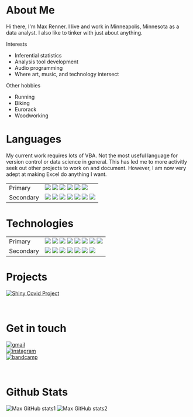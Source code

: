 # About Me
Hi there, I'm Max Renner. I live and work in Minneapolis, Minnesota as a data analyst. I also like to tinker with just about anything. 

Interests
- Inferential statistics
- Analysis tool development
- Audio programming
- Where art, music, and technology intersect
  
Other hobbies
- Running
- Biking
- Eurorack
- Woodworking

# Languages
My current work requires lots of VBA. Not the most useful language for version control or data science in general. This has led me to more activitly seek out other projects to work on and document. However, I am now very adept at making Excel do anything I want.

<table>
<tr>
    <td>Primary</td>
    <td>
        <img src="https://img.shields.io/badge/VBA-0078D4?badge&logo=microsoft&logoColor=white"></img>
        <img src="https://img.shields.io/badge/sql-CC2927?style=badge&logo=microsoft%20sql%20server&logoColor=white"></img>
        <img src="https://img.shields.io/badge/powershell-191970?style=badge&logo=powershell&logoColor=white"></img>
        <img src="https://img.shields.io/badge/shell_script-%23121011.svg?style=badge&logo=gnu-bash&logoColor=white"></img>
        <img src="https://img.shields.io/badge/r-%23276DC3.svg?style=badge&logo=r&logoColor=white"></img>
        <img src="https://img.shields.io/badge/python-%2314354C.svg?style=badge&logo=python&logoColor=white"></img>
    </td>
</tr>
<tr></tr>
<tr>
    <td>Secondary</td>
    <td>
        <img src="https://img.shields.io/badge/c-%2300599C.svg?style=badge&logo=c&logoColor=white"></img>
        <img src="https://img.shields.io/badge/c++-%2300599C.svg?style=badge&logo=c%2B%2B&logoColor=white)"></img>
        <img src="https://img.shields.io/badge/lua-%232C2D72.svg?style=badge&logo=lua&logoColor=white"></img>
        <img src="https://img.shields.io/badge/HTML5-E34F26?style=badge&logo=html5&logoColor=white"></img>
        <img src="https://img.shields.io/badge/CSS-239120?&style=badge&logo=css3&logoColor=white"></img>
        <img src="https://img.shields.io/badge/javascript-%23323330.svg?style=badge&logo=javascript&logoColor=%23F7DF1E"></img>
        <img src="https://img.shields.io/badge/typescript-%23007ACC.svg?style=badge&logo=typescript&logoColor=white"></img>
    </td>
</tr>
</table>

# Technologies

<table>
<tr>
    <td>Primary</td>
    <td>
        <img src="https://img.shields.io/badge/SAP%20BusinessObjects%20Web%20Intelligence-white?style=badge&logo=SAP&logoColor=blue"></img>
        <img src="https://img.shields.io/badge/VisualStudioCode-0078d7.svg?style=badge&logo=visual-studio-code&logoColor=white"></img>
        <img src="https://img.shields.io/badge/RStudio-blue?style=badge&logo=RStudio&labelColor=white"></img>
        <img src="https://img.shields.io/badge/Microsoft_SQL_Server-CC2927?style=badge&logo=microsoft-sql-server&logoColor=white"></img>
        <img src="https://img.shields.io/badge/PowerBI-F2C811?style=badge&logo=Power%20BI&logoColor=white"></img>
        <img src="https://img.shields.io/badge/Microsoft_SharePoint-0078D4?style=badge&logo=microsoft-sharepoint&logoColor=white"></img>
        <img src="https://img.shields.io/badge/jira-%230A0FFF.svg?style=badge&logo=jira&logoColor=white"></img>
        <img src="https://img.shields.io/badge/Shiny-blue?style=badge&logo=RSTUDIO&labelColor=white"></img>
    </td>
</tr>
<tr></tr>
<tr>
    <td>Secondary</td>
    <td>
        <img src="https://img.shields.io/badge/docker-%230db7ed.svg?style=badge&logo=docker&logoColor=white"></img>
        <img src="https://img.shields.io/badge/-Arduino-00979D?style=badge&logo=Arduino&logoColor=white"></img>
        <img src="https://img.shields.io/badge/node.js-%2343853D.svg?style=badge&logo=node.js&logoColor=white"></img>
        <img src="https://img.shields.io/badge/NPM-%23000000.svg?style=badge&logo=npm&logoColor=white"></img>
        <img src="https://img.shields.io/badge/vuejs-%2335495e.svg?style=badge&logo=vuedotjs&logoColor=%234FC08D"></img>
        <img src="https://img.shields.io/badge/bootstrap-%23563D7C.svg?style=badge&logo=bootstrap&logoColor=white"></img>
        <img src="https://img.shields.io/badge/Electron-191970?style=badge&logo=Electron&logoColor=white"></img>
    </td>
</tr>
</table>

# Projects
[![Shiny Covid Project](https://img.shields.io/badge/Shiny-blue?style=badge&logo=RSTUDIO&labelColor=white&label=Covid-19-Minnesota-Counties)](https://github.com/rennerom/COVID-19-Minnesota-Counties)

<!-- [![Shiny Covid Project](https://github-readme-stats.vercel.app/api/pin/?username=rennerom&repo=COVID-19-Minnesota-Counties)](https://github.com/rennerom/COVID-19-Minnesota-Counties) -->


<br>

# Get in touch

[![gmail](https://img.shields.io/badge/-rennerom@gmail.com-D14836?style=flat&logo=Gmail&logoColor=white&label=gmail)](mailto:rennerom@gmail.com)  
[![instagram](https://img.shields.io/badge/-@ottomaxrenner-E4405F?style=flat&logo=Instagram&logoColor=white&label=instagram)](https://www.instagram.com/ottomaxrenner/)  
[![bandcamp](https://img.shields.io/badge/Max%20Renner-348294?style=flat&logo=bandcamp&logoColor=white&label=bandcamp)](https://maxrenner.bandcamp.com/)


<br>

# Github Stats
![Max GitHub stats1](https://github-readme-stats.vercel.app/api?username=rennerom)
![Max GitHub stats2](https://github-readme-stats.vercel.app/api/top-langs/?username=rennerom)





